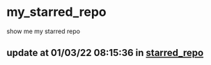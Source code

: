 # my_starred_repo
show me my starred repo

update at 01/03/22 08:15:36 in [starred_repo](./index.html)
---

